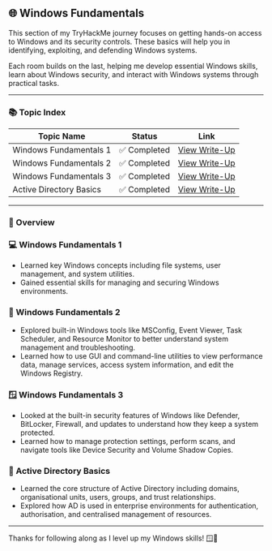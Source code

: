 ## 🌐 Windows Fundamentals  

This section of my TryHackMe journey focuses on getting hands-on access to Windows and its security controls. These basics will help you in identifying, exploiting, and defending Windows systems.

Each room builds on the last, helping me develop essential Windows skills, learn about Windows security, and interact with Windows systems through practical tasks.

---

### 📚 Topic Index  

| Topic Name                | Status        | Link                                                                 |
|---------------------------|---------------|----------------------------------------------------------------------|
| Windows Fundamentals 1     | ✅ Completed   | [View Write-Up](https://github.com/MQKGitHub/Windows-Fundamentals-1) |
| Windows Fundamentals 2     | ✅ Completed   | [View Write-Up](https://github.com/MQKGitHub/Windows-Fundamentals-2) |
| Windows Fundamentals 3     | ✅ Completed   | [View Write-Up](https://github.com/MQKGitHub/Windows-Fundamentals-3) |
| Active Directory Basics    | ✅ Completed   | [View Write-Up](https://github.com/MQKGitHub/Active-Directory-Basics) |

---

### 🧠 Overview  

### 💻 Windows Fundamentals 1  
- Learned key Windows concepts including file systems, user management, and system utilities.  
- Gained essential skills for managing and securing Windows environments.


### 🧰 Windows Fundamentals 2  
- Explored built-in Windows tools like MSConfig, Event Viewer, Task Scheduler, and Resource Monitor to better understand system management and troubleshooting.  
- Learned how to use GUI and command-line utilities to view performance data, manage services, access system information, and edit the Windows Registry.


### 🪟 Windows Fundamentals 3  
- Looked at the built-in security features of Windows like Defender, BitLocker, Firewall, and updates to understand how they keep a system protected.  
- Learned how to manage protection settings, perform scans, and navigate tools like Device Security and Volume Shadow Copies.

### 🏢 Active Directory Basics  
- Learned the core structure of Active Directory including domains, organisational units, users, groups, and trust relationships.  
- Explored how AD is used in enterprise environments for authentication, authorisation, and centralised management of resources.

---

Thanks for following along as I level up my Windows skills! 🪟🔧
